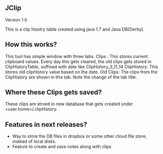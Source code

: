 JClip
-
Version 1.0

This is a clip hisotry table created using java 1.7 and Java DB(Derby).

How this works?
-
This tool has simple window with three tabs. 
Clips : This stores current clipboard values. Every day this gets cleared, the old clips gets stored in ClipHistoryTable, suffixed with date like ClipHistory_3_11_14
ClipHistory: This stores old clipHistory value based on the date.
Old Clips: The clips from the ClipHistory are shown in this tab. Note the change of the tab title.

Where these Clips gets saved?
-
These clips are stroed in new database that gets created under <user.home>/.clipHistory. 

Features in next releases?
-
- Way to store the DB files in dropbox or some other cloud file store, instead of local disks.
- Feature to create and save notes along with clips


